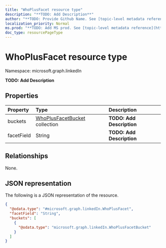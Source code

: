 ```yaml
---
title: "WhoPlusFacet resource type"
description: "**TODO: Add Description**"
author: "**TODO: Provide Github Name. See [topic-level metadata reference](https://msgo.azurewebsites.net/add/document/guidelines/metadata.html#topic-level-metadata)**"
localization_priority: Normal
ms.prod: "**TODO: Add MS prod. See [topic-level metadata reference](https://msgo.azurewebsites.net/add/document/guidelines/metadata.html#topic-level-metadata)**"
doc_type: resourcePageType
---
```


# WhoPlusFacet resource type

Namespace: microsoft.graph.linkedIn

**TODO: Add Description**

## Properties
|Property|Type|Description|
|:---|:---|:---|
|buckets|[WhoPlusFacetBucket](../resources/linkedin-whoplusfacetbucket.md) collection|**TODO: Add Description**|
|facetField|String|**TODO: Add Description**|

## Relationships
None.

## JSON representation
The following is a JSON representation of the resource.
<!-- {
  "blockType": "resource",
  "@odata.type": "microsoft.graph.linkedIn.WhoPlusFacet"
}
-->
``` json
{
  "@odata.type": "#microsoft.graph.linkedIn.WhoPlusFacet",
  "facetField": "String",
  "buckets": [
    {
      "@odata.type": "microsoft.graph.linkedIn.WhoPlusFacetBucket"
    }
  ]
}
```

